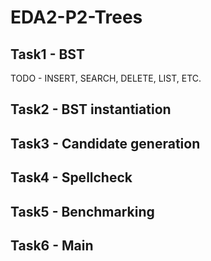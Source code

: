 # EDA2-P2-Trees

## Task1 - BST
TODO - INSERT, SEARCH, DELETE, LIST, ETC.
## Task2 - BST instantiation
## Task3 - Candidate generation
## Task4 - Spellcheck
## Task5 - Benchmarking
## Task6 - Main